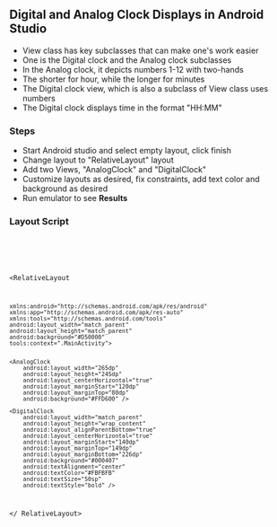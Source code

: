 ## Digital and Analog Clock Displays in Android Studio
- View class has key subclasses that can make one's work easier
- One is the Digital clock and the Analog clock subclasses
- In the Analog clock, it depicts numbers 1-12 with two-hands
- The shorter for hour, while the longer for minutes
- The Digital clock view, which is also a subclass of View class uses numbers
- The Digital clock displays time in the format "HH:MM"

### Steps
- Start Android studio and select empty layout, click finish
- Change layout to "RelativeLayout" layout
- Add two Views, "AnalogClock" and "DigitalClock"
- Customize layouts as desired, fix constraints, add text color and background as desired
- Run emulator to see <strong>Results</strong>
### Layout Script

<code>
  <pre>
  
<RelativeLayout    
    
    
    xmlns:android="http://schemas.android.com/apk/res/android"
    xmlns:app="http://schemas.android.com/apk/res-auto"
    xmlns:tools="http://schemas.android.com/tools"
    android:layout_width="match_parent"
    android:layout_height="match_parent"
    android:background="#D50000"
    tools:context=".MainActivity">


    <AnalogClock
        android:layout_width="265dp"
        android:layout_height="245dp"
        android:layout_centerHorizontal="true"
        android:layout_marginStart="120dp"
        android:layout_marginTop="80dp"
        android:background="#FFD600" />

    <DigitalClock
        android:layout_width="match_parent"
        android:layout_height="wrap_content"
        android:layout_alignParentBottom="true"
        android:layout_centerHorizontal="true"
        android:layout_marginStart="140dp"
        android:layout_marginTop="149dp"
        android:layout_marginBottom="226dp"
        android:background="#000407"
        android:textAlignment="center"
        android:textColor="#FBFBFB"
        android:textSize="50sp"
        android:textStyle="bold" />


</ RelativeLayout>

</code>
</pre>
